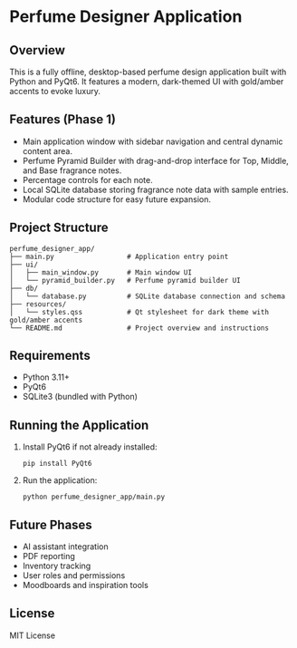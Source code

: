 # Perfume Designer Application

## Overview
This is a fully offline, desktop-based perfume design application built with Python and PyQt6. It features a modern, dark-themed UI with gold/amber accents to evoke luxury.

## Features (Phase 1)
- Main application window with sidebar navigation and central dynamic content area.
- Perfume Pyramid Builder with drag-and-drop interface for Top, Middle, and Base fragrance notes.
- Percentage controls for each note.
- Local SQLite database storing fragrance note data with sample entries.
- Modular code structure for easy future expansion.

## Project Structure
```
perfume_designer_app/
├── main.py                  # Application entry point
├── ui/
│   ├── main_window.py       # Main window UI
│   └── pyramid_builder.py   # Perfume pyramid builder UI
├── db/
│   └── database.py          # SQLite database connection and schema
├── resources/
│   └── styles.qss           # Qt stylesheet for dark theme with gold/amber accents
└── README.md                # Project overview and instructions
```

## Requirements
- Python 3.11+
- PyQt6
- SQLite3 (bundled with Python)

## Running the Application
1. Install PyQt6 if not already installed:
   ```
   pip install PyQt6
   ```
2. Run the application:
   ```
   python perfume_designer_app/main.py
   ```

## Future Phases
- AI assistant integration
- PDF reporting
- Inventory tracking
- User roles and permissions
- Moodboards and inspiration tools

## License
MIT License
